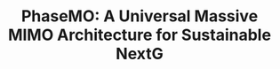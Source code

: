 ---
layout: publication
title: "PhaseMO: A Universal Massive MIMO Architecture for Sustainable NextG"
short_title: "PhaseMO"
tags: Communications
cover: /assets/images/PhaseMO_cover.jpg
authors: "Adel Heidari, Agrim Gupta, Ish Kumar Jain, Dinesh Bharadia"   # needed for publist.html
author_list:
    - name: Adel Heidari
      url: 
      email: adheidari@ucsd.edu
    - name: Agrim Gupta
      url: https://agrim9.github.io/
      email: agg003@ucsd.edu
    - name: Ish Kumar Jain # url field is optional
      url: https://ishjain.github.io/
      email: ikjain@ucsd.edu
    - name: Dinesh Bharadia
      url: https://dineshb-ucsd.github.io/
      email:  dineshb@ucsd.edu
eqcon: true #Put true if you want equal contrribution on pub page
conference: "INFOCOM"
conference_site: https://infocom2025.ieee-infocom.org/ 
paper: /files/PhaseMO_InfoComm25.pdf
slides:
video: 
# poster: /files/DensQuer_poster.pdf
# miscs:  # whatever you need to add Extra
#     - content_type: Poster
#       content_url:  /files/PhaseMO_poster.pdf
# video_str: 
# miscs: # additional items
#     - content_type: 
#       content_url: 
description:
    - text: "The rapid proliferation of devices and increasing data traffic in cellular networks necessitate advanced solutions to meet these escalating demands. Massive MIMO (Multiple Input Multiple Output) technology offers a promising approach, significantly enhancing throughput, coverage, and spatial multiplexing. Despite its advantages, Massive MIMO systems often lack flexible software controls over hardware, limiting their ability to optimize operational expenditure (OpEx) by reducing power consumption while maintaining performance. Current software-controlled methods, such as antenna muting combined with digital beamforming and hybrid beamforming, have notable limitations. Antenna muting struggles to maintain throughput and coverage, while hybrid beamforming faces hardware constraints that restrict scalability and future-proofing. This work presents PhaseMO, a versatile approach that adapts to varying network loads. PhaseMO effectively reduces power consumption in low-load scenarios without sacrificing coverage and overcomes the hardware limitations of hybrid beamforming, offering a scalable and future-proof solution. We will show that PhaseMO can achieve up to 30% improvement in energy efficiency while avoiding about 10% coverage reduction and a 5dB increase in UE transmit power."

      image: /assets/images/PhaseMO_fig.jpg
      image_width: 800 #px (check this image resolution and how it populate on webpage)

    # - text:
    #   image:
    #   image_width: 800 # px (check this image resolution and how it populate on webpage)
# medias:
#    - type: Creating a “Greener,” More Connected Society
#       url: https://today.ucsd.edu/story/creating-a-greener-more-connected-society
citation:
    - text: "Heidari, A., Gupta, A., Jain, I. K., & Bharadia, D. (2025). PhaseMO: Future-Proof, Energy-efficient, Adaptive Massive MIMO. arXiv preprint arXiv:2501.04197."
      bib: "https://arxiv.org/pdf/2501.04197" 
      bibtex: "
    @article{heidari2025phasemo,
  title={PhaseMO: Future-Proof, Energy-efficient, Adaptive Massive MIMO},
  author={Heidari, Adel and Gupta, Agrim and Jain, Ish Kumar and Bharadia, Dinesh},
  journal={arXiv preprint arXiv:2501.04197},
  year={2025}}
"
---